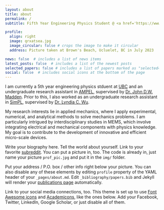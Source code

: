 ```yaml
---
layout: about
title: about
permalink: /
subtitle: Fifth Year Engineering Physics Student @ <a href='https://www.engphys.ubc.ca/'>The University of British Columbia</a><br>Undergraduate Research Assistant @ <a href='https://www.ampel.ubc.ca/'>Advanced Materials and Process Engineering Laboratory</a>

profile:
  align: right
  image: qrxatsea.jpg
  image_circular: false # crops the image to make it circular
  address: Picture taken at Brown's Beach, Ucluelet, BC in July 2023

news: false  # includes a list of news items
latest_posts: false  # includes a list of the newest posts
selected_papers: false # includes a list of papers marked as "selected={true}"
social: false  # includes social icons at the bottom of the page
---
```

I am currently a 5th year engineering physics stduent at [UBC](https://www.engphys.ubc.ca/) and an undergraduate research assistant in [AMPEL](https://www.ampel.ubc.ca/), supervised by [Dr. John D.W. Madden](https://mm.ece.ubc.ca/john-madden/). Prior to this, I also worked as an undergraduate research assistant in [SimPL](https://simpl.mech.ubc.ca/), supervised by [Dr. Lyndia C. Wu](https://mech.ubc.ca/lyndia-wu/).

My research interests lie in applied mechanics, where I apply experimental, numerical, and analytical methods to solve mechanics problems. I am particularly intrigued by interdisciplinary studies in MEMS, which involve integrating electrical and mechanical components with physics knowledge. My goal is to contribute to the development of innovative and efficient micro-scale devices.




Write your biography here. Tell the world about yourself. Link to your favorite [subreddit](http://reddit.com). You can put a picture in, too. The code is already in, just name your picture `prof_pic.jpg` and put it in the `img/` folder.

Put your address / P.O. box / other info right below your picture. You can also disable any of these elements by editing `profile` property of the YAML header of your `_pages/about.md`. Edit `_bibliography/papers.bib` and Jekyll will render your [publications page](/al-folio/publications/) automatically.

Link to your social media connections, too. This theme is set up to use [Font Awesome icons](http://fortawesome.github.io/Font-Awesome/) and [Academicons](https://jpswalsh.github.io/academicons/), like the ones below. Add your Facebook, Twitter, LinkedIn, Google Scholar, or just disable all of them.
